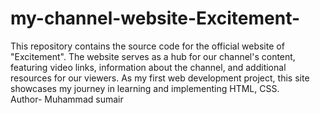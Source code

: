# my-channel-website-Excitement-
This repository contains the source code for the official website of "Excitement". The website serves as a hub for our channel's content, featuring video links, information about the channel, and additional resources for our viewers. As my first web development project, this site showcases my journey in learning and implementing HTML, CSS.
<br>
Author- Muhammad sumair
